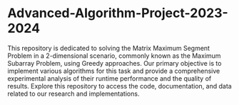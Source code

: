 # Advanced-Algorithm-Project-2023-2024
This repository is dedicated to solving the Matrix Maximum Segment Problem in a 2-dimensional scenario, commonly known as the Maximum Subarray Problem, using Greedy approaches. Our primary objective is to implement various algorithms for this task and provide a comprehensive experimental analysis of their runtime performance and the quality of results. Explore this repository to access the code, documentation, and data related to our research and implementations.